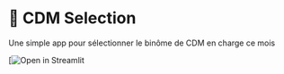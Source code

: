 # 🎈 CDM Selection

Une simple app pour sélectionner le binôme de CDM en charge ce mois

[![Open in Streamlit](https://random-cdm-user-niq4eyamjwvfsenlecetss.streamlit.app/)


   ```

